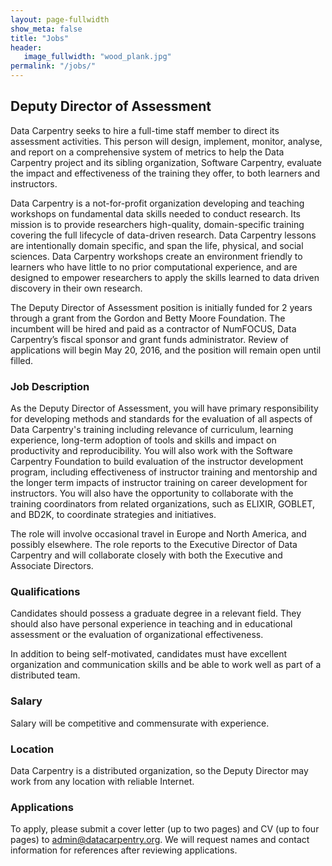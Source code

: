 ```yaml
---
layout: page-fullwidth
show_meta: false
title: "Jobs"
header:
   image_fullwidth: "wood_plank.jpg"
permalink: "/jobs/"
---
```

## Deputy Director of Assessment

Data Carpentry seeks to hire a full-time staff member to direct its assessment activities.
This person will design, implement, monitor, analyse, and report on a comprehensive system of metrics
to help the Data Carpentry project and its sibling organization, Software Carpentry,
evaluate the impact and effectiveness of the training they offer,
to both learners and instructors.

Data Carpentry is a not-for-profit organization developing and teaching workshops
on fundamental data skills needed to conduct research.
Its mission is to provide researchers high-quality, domain-specific training
covering the full lifecycle of data-driven research.
Data Carpentry lessons are intentionally domain specific, and span the life, physical, and social sciences.
Data Carpentry workshops create an environment friendly to learners who have little to no prior computational experience,
and are designed to empower researchers to apply the skills learned to data driven discovery in their own research.

The Deputy Director of Assessment position is initially funded for 2 years through a grant from the Gordon and Betty Moore Foundation.
The incumbent will be hired and paid as a contractor of NumFOCUS,
Data Carpentry’s fiscal sponsor and grant funds administrator.
Review of applications will begin May 20, 2016, and the position will remain open until filled.

### Job Description

As the Deputy Director of Assessment,
you will have primary responsibility for developing methods and standards for the evaluation of all aspects of Data Carpentry's training
including relevance of curriculum, learning experience, long-term adoption of tools and skills and impact on productivity and reproducibility.
You will also work with the Software Carpentry Foundation to build evaluation of the instructor development program,
including effectiveness of instructor training and mentorship
and the longer term impacts of instructor training on career development for instructors.
You will also have the opportunity to collaborate with the training coordinators from related organizations,
such as ELIXIR, GOBLET, and BD2K,
to coordinate strategies and initiatives.

The role will involve occasional travel in Europe and North America, and possibly elsewhere.
The role reports to the Executive Director of Data Carpentry
and will collaborate closely with both the Executive and Associate Directors.

### Qualifications

Candidates should possess a graduate degree in a relevant field.
They should also have personal experience in teaching and in educational assessment
or the evaluation of organizational effectiveness.

In addition to being self-motivated,
candidates must have excellent organization and communication skills
and be able to work well as part of a distributed team.

### Salary

Salary will be competitive and commensurate with experience.

### Location

Data Carpentry is a distributed organization,
so the Deputy Director may work from any location with reliable Internet.

### Applications

To apply,
please submit a cover letter (up to two pages) and CV (up to four pages)
to [admin@datacarpentry.org](mailto:admin@datacarpentry.org).
We will request names and contact information for references after reviewing applications.

